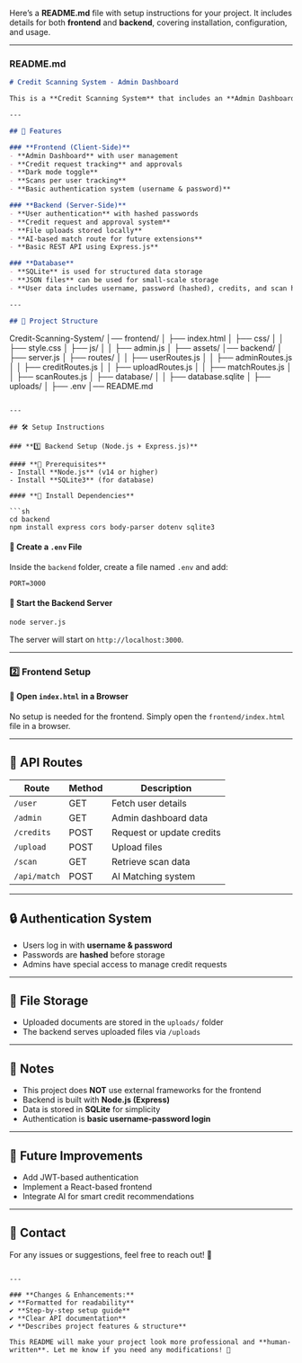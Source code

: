 Here’s a **README.md** file with setup instructions for your project. It includes details for both **frontend** and **backend**, covering installation, configuration, and usage.  

---

### **README.md**  

```md
# Credit Scanning System - Admin Dashboard  

This is a **Credit Scanning System** that includes an **Admin Dashboard** to manage users, credit requests, and scanned data. The system is built using **HTML, CSS, JavaScript (Frontend)** and **Node.js with Express.js (Backend)**, and uses **SQLite** for data storage.

---

## 🚀 Features  

### **Frontend (Client-Side)**  
- **Admin Dashboard** with user management  
- **Credit request tracking** and approvals  
- **Dark mode toggle**  
- **Scans per user tracking**  
- **Basic authentication system (username & password)**  

### **Backend (Server-Side)**  
- **User authentication** with hashed passwords  
- **Credit request and approval system**  
- **File uploads stored locally**  
- **AI-based match route for future extensions**  
- **Basic REST API using Express.js**  

### **Database**  
- **SQLite** is used for structured data storage  
- **JSON files** can be used for small-scale storage  
- **User data includes username, password (hashed), credits, and scan history**  

---

## 📂 Project Structure  

```
Credit-Scanning-System/
│── frontend/
│   ├── index.html
│   ├── css/
│   │   ├── style.css
│   ├── js/
│   │   ├── admin.js
│   ├── assets/
│── backend/
│   ├── server.js
│   ├── routes/
│   │   ├── userRoutes.js
│   │   ├── adminRoutes.js
│   │   ├── creditRoutes.js
│   │   ├── uploadRoutes.js
│   │   ├── matchRoutes.js
│   │   ├── scanRoutes.js
│   ├── database/
│   │   ├── database.sqlite
│   ├── uploads/
│   ├── .env
│── README.md
```

---

## 🛠️ Setup Instructions  

### **1️⃣ Backend Setup (Node.js + Express.js)**  

#### **🔹 Prerequisites**  
- Install **Node.js** (v14 or higher)  
- Install **SQLite3** (for database)  

#### **🔹 Install Dependencies**  

```sh
cd backend
npm install express cors body-parser dotenv sqlite3
```

#### **🔹 Create a `.env` File**  

Inside the `backend` folder, create a file named `.env` and add:  

```
PORT=3000
```

#### **🔹 Start the Backend Server**  

```sh
node server.js
```

The server will start on `http://localhost:3000`.

---

### **2️⃣ Frontend Setup**  

#### **🔹 Open `index.html` in a Browser**  
No setup is needed for the frontend. Simply open the `frontend/index.html` file in a browser.

---

## 📡 API Routes  

| Route          | Method | Description |
|---------------|--------|-------------|
| `/user`       | GET    | Fetch user details |
| `/admin`      | GET    | Admin dashboard data |
| `/credits`    | POST   | Request or update credits |
| `/upload`     | POST   | Upload files |
| `/scan`       | GET    | Retrieve scan data |
| `/api/match`  | POST   | AI Matching system |

---

## 🔒 Authentication System  

- Users log in with **username & password**  
- Passwords are **hashed** before storage  
- Admins have special access to manage credit requests  

---

## 📁 File Storage  

- Uploaded documents are stored in the `uploads/` folder  
- The backend serves uploaded files via `/uploads`  

---

## 📌 Notes  

- This project does **NOT** use external frameworks for the frontend  
- Backend is built with **Node.js (Express)**  
- Data is stored in **SQLite** for simplicity  
- Authentication is **basic username-password login**  

---

## 🚀 Future Improvements  

- Add JWT-based authentication  
- Implement a React-based frontend  
- Integrate AI for smart credit recommendations  

---

## 📧 Contact  

For any issues or suggestions, feel free to reach out! 🚀
```

---

### **Changes & Enhancements:**
✔ **Formatted for readability**  
✔ **Step-by-step setup guide**  
✔ **Clear API documentation**  
✔ **Describes project features & structure**  

This README will make your project look more professional and **human-written**. Let me know if you need any modifications! 🚀